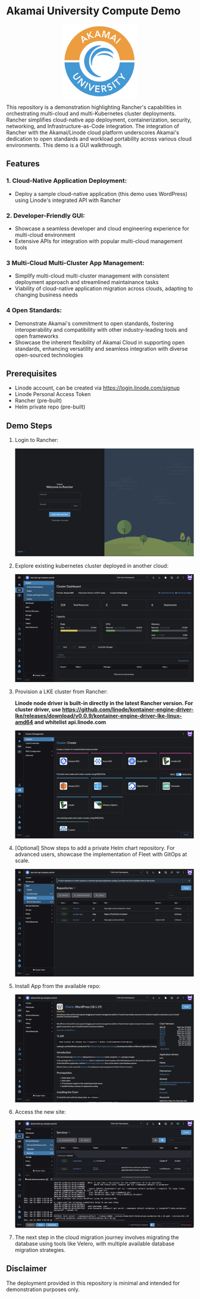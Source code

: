 # Akamai University Compute Demo 
<img src="docs/images/akamai_university.png" alt="Akamai" style="display: block; margin-left: auto; margin-right: auto; width:auto; height:200px">

This repository is a demonstration highlighting Rancher's capabilities in orchestrating multi-cloud and multi-Kubernetes cluster deployments. Rancher simplifies cloud-native app deployment, containerization, security, networking, and Infrastructure-as-Code integration. The integration of Rancher with the Akamai/Linode cloud platform underscores Akamai's dedication to open standards and workload portability across various cloud environments. This demo is a GUI walkthrough.

## Features

### 1. **Cloud-Native Application Deployment:**
   - Deploy a sample cloud-native application (this demo uses WordPress) using Linode's integrated API with Rancher 

### 2. **Developer-Friendly GUI:**
   - Showcase a seamless developer and cloud engineering experience for multi-cloud environment
   - Extensive APIs for integration with popular multi-cloud management tools

### 3 **Multi-Cloud Multi-Cluster App Management:**
   - Simplify multi-cloud multi-cluster management with consistent deployment approach and streamlined maintainance tasks
   - Viability of cloud-native application migration across clouds, adapting to changing business needs

### 4 **Open Standards:**
   - Demonstrate Akamai's commitment to open standards, fostering interoperability and compatibility with other industry-leading tools and open frameworks
   - Showcase the inherent flexibility of Akamai Cloud in supporting open standards, enhancing versatility and seamless integration with diverse open-sourced technologies

## Prerequisites

- Linode account, can be created via https://login.linode.com/signup 
- Linode Personal Access Token
- Rancher (pre-built)
- Helm private repo (pre-built)

## Demo Steps

1. Login to Rancher:

   <img src="docs/images/rancher-1.png" alt="Rancher Login" style="width:auto;height:auto">

2. Explore existing kubernetes cluster deployed in another cloud:

   <img src="docs/images/rancher-2.png" alt="Rancher Imported K8S cluster" style="width:auto;height:auto">

3. Provision a LKE cluster from Rancher:

   **Linode node driver is built-in directly in the latest Rancher version. For cluster driver, use https://github.com/linode/kontainer-engine-driver-lke/releases/download/v0.0.9/kontainer-engine-driver-lke-linux-amd64 and whitelist api.linode.com**

   <img src="docs/images/rancher-3.png" alt="Rancher Provision LKE" style="width:auto;height:auto">

4. [Optional] Show steps to  add a private Helm chart repository. For advanced users, showcase the implementation of Fleet with GitOps at scale.

   <img src="docs/images/rancher-4.png" alt="Rancher Private Repo" style="width:auto;height:auto">

5. Install App from the available repo:

   <img src="docs/images/rancher-5.png" alt="Rancher Install App" style="width:auto;height:auto">

6. Access the new site:

   <img src="docs/images/rancher-6.png" alt="Rancher New Service Available" style="width:auto;height:auto">

7. The next step in the cloud migration journey involves migrating the database using tools like Velero, with multiple available database migration strategies.

## Disclaimer
The deployment provided in this repository is minimal and intended for demonstration purposes only.